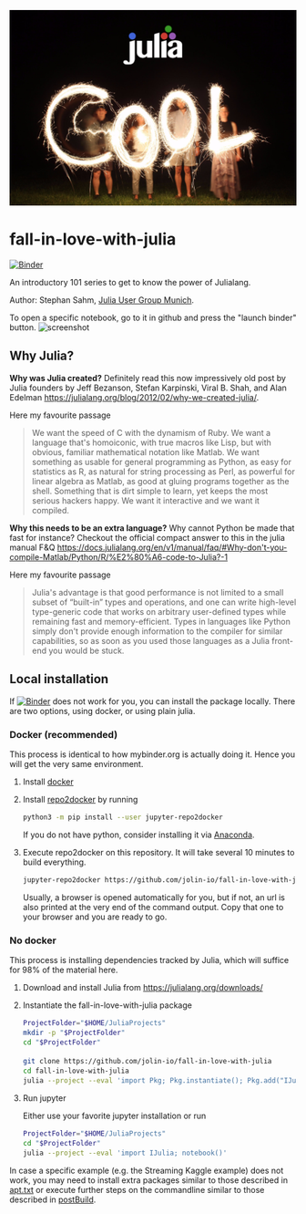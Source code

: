 ![image](logo-fall-in-love-with-julia.png)

# fall-in-love-with-julia

[![Binder](https://mybinder.org/badge_logo.svg)](https://notebooks.gesis.org/binder/v2/gh/jolin-io/fall-in-love-with-julia-13/main)

An introductory 101 series to get to know the power of Julialang.

Author: Stephan Sahm, [Julia User Group Munich](https://www.meetup.com/Julia-User-Group-Munich/).

To open a specific notebook, go to it in github and press the "launch binder" button.
![screenshot](assets/images/Screenshot_20230207_081343.png)


## Why Julia?

**Why was Julia created?**
Definitely read this now impressively old post by Julia founders by Jeff Bezanson, Stefan Karpinski, Viral B. Shah, and Alan Edelman https://julialang.org/blog/2012/02/why-we-created-julia/.

Here my favourite passage

> We want the speed of C with the dynamism of Ruby. We want a language that's homoiconic, with true macros like Lisp, but with obvious, familiar mathematical notation like Matlab. We want something as usable for general programming as Python, as easy for statistics as R, as natural for string processing as Perl, as powerful for linear algebra as Matlab, as good at gluing programs together as the shell. Something that is dirt simple to learn, yet keeps the most serious hackers happy. We want it interactive and we want it compiled.

**Why this needs to be an extra language?** Why cannot Python be made that fast for instance?
Checkout the official compact answer to this in the julia manual F&Q https://docs.julialang.org/en/v1/manual/faq/#Why-don't-you-compile-Matlab/Python/R/%E2%80%A6-code-to-Julia?-1

Here my favourite passage

> Julia's advantage is that good performance is not limited to a small subset of “built-in” types and operations, and one can write high-level type-generic code that works on arbitrary user-defined types while remaining fast and memory-efficient.
> Types in languages like Python simply don't provide enough information to the compiler for similar capabilities, so as soon as you used those languages as a Julia front-end you would be stuck.


## Local installation

If [![Binder](https://mybinder.org/badge_logo.svg)](https://notebooks.gesis.org/binder/v2/gh/jolin-io/fall-in-love-with-julia-13/main) does not work for you, you can install the package locally. There are two options, using docker, or using plain julia.

### Docker (recommended)

This process is identical to how mybinder.org is actually doing it. Hence you will get the very same environment.

1. Install [docker](https://docs.docker.com/get-docker/)

2. Install [repo2docker](https://repo2docker.readthedocs.io/en/latest/install.html) by running

    ```bash
    python3 -m pip install --user jupyter-repo2docker
    ```

    If you do not have python, consider installing it via [Anaconda](https://www.anaconda.com/products/individual).

3. Execute repo2docker on this repository. It will take several 10 minutes to build everything.

    ```bash
    jupyter-repo2docker https://github.com/jolin-io/fall-in-love-with-julia
    ```

    Usually, a browser is opened automatically for you, but if not, an url is also printed at the very end of the command output. Copy that one to your browser and you are ready to go.

### No docker

This process is installing dependencies tracked by Julia, which will suffice for 98% of the material here.

1. Download and install Julia from https://julialang.org/downloads/

2. Instantiate the fall-in-love-with-julia package

    ```bash
    ProjectFolder="$HOME/JuliaProjects"
    mkdir -p "$ProjectFolder"
    cd "$ProjectFolder"

    git clone https://github.com/jolin-io/fall-in-love-with-julia
    cd fall-in-love-with-julia
    julia --project --eval 'import Pkg; Pkg.instantiate(); Pkg.add("IJulia")'
    ```

3. Run jupyter

    Either use your favorite jupyter installation or run

    ```bash
    ProjectFolder="$HOME/JuliaProjects"
    cd "$ProjectFolder"
    julia --project --eval 'import IJulia; notebook()'
    ```

In case a specific example (e.g. the Streaming Kaggle example) does not work, you may need to install extra packages similar to those described in [apt.txt](./apt.txt) or execute further steps on the commandline similar to those described in [postBuild](./postBuild).